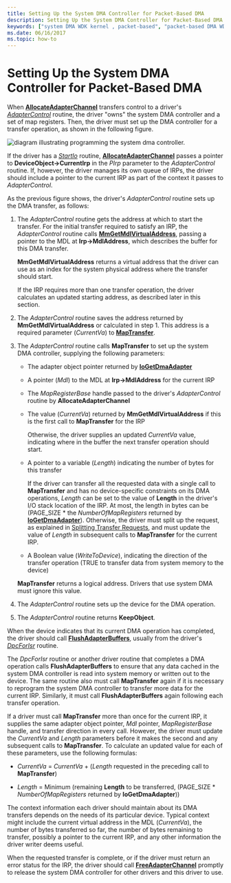 ```yaml
---
title: Setting Up the System DMA Controller for Packet-Based DMA
description: Setting Up the System DMA Controller for Packet-Based DMA
keywords: ["system DMA WDK kernel , packet-based", "packet-based DMA WDK kernel", "DMA transfers WDK kernel , packet-based", "AllocateAdapterChannel", "MapTransfer"]
ms.date: 06/16/2017
ms.topic: how-to
---
```


# Setting Up the System DMA Controller for Packet-Based DMA





When [**AllocateAdapterChannel**](/windows-hardware/drivers/ddi/wdm/nc-wdm-pallocate_adapter_channel) transfers control to a driver's [*AdapterControl*](/windows-hardware/drivers/ddi/wdm/nc-wdm-driver_control) routine, the driver "owns" the system DMA controller and a set of map registers. Then, the driver must set up the DMA controller for a transfer operation, as shown in the following figure.

![diagram illustrating programming the system dma controller.](images/3dmaptsf.png)

If the driver has a [*StartIo*](/windows-hardware/drivers/ddi/wdm/nc-wdm-driver_startio) routine, [**AllocateAdapterChannel**](/windows-hardware/drivers/ddi/wdm/nc-wdm-pallocate_adapter_channel) passes a pointer to **DeviceObject-&gt;CurrentIrp** in the *PIrp* parameter to the *AdapterControl* routine. If, however, the driver manages its own queue of IRPs, the driver should include a pointer to the current IRP as part of the context it passes to *AdapterControl*.

As the previous figure shows, the driver's *AdapterControl* routine sets up the DMA transfer, as follows:

1.  The *AdapterControl* routine gets the address at which to start the transfer. For the initial transfer required to satisfy an IRP, the *AdapterControl* routine calls [**MmGetMdlVirtualAddress**](/windows-hardware/drivers/ddi/wdm/nf-wdm-mmgetmdlvirtualaddress), passing a pointer to the MDL at **Irp-&gt;MdlAddress**, which describes the buffer for this DMA transfer.

    **MmGetMdlVirtualAddress** returns a virtual address that the driver can use as an index for the system physical address where the transfer should start.

    If the IRP requires more than one transfer operation, the driver calculates an updated starting address, as described later in this section.

2.  The *AdapterControl* routine saves the address returned by **MmGetMdlVirtualAddress** or calculated in step 1. This address is a required parameter (*CurrentVa*) to [**MapTransfer**](/windows-hardware/drivers/ddi/wdm/nc-wdm-pmap_transfer).

3.  The *AdapterControl* routine calls **MapTransfer** to set up the system DMA controller, supplying the following parameters:

    -   The adapter object pointer returned by [**IoGetDmaAdapter**](/windows-hardware/drivers/ddi/wdm/nf-wdm-iogetdmaadapter)

    -   A pointer (*Mdl*) to the MDL at **Irp-&gt;MdlAddress** for the current IRP

    -   The *MapRegisterBase* handle passed to the driver's *AdapterControl* routine by **AllocateAdapterChannel**

    -   The value (*CurrentVa*) returned by **MmGetMdlVirtualAddress** if this is the first call to **MapTransfer** for the IRP

        Otherwise, the driver supplies an updated *CurrentVa* value, indicating where in the buffer the next transfer operation should start.

    -   A pointer to a variable (*Length*) indicating the number of bytes for this transfer

        If the driver can transfer all the requested data with a single call to **MapTransfer** and has no device-specific constraints on its DMA operations, *Length* can be set to the value of **Length** in the driver's I/O stack location of the IRP. At most, the length in bytes can be (PAGE\_SIZE \* the *NumberOfMapRegisters* returned by [**IoGetDmaAdapter**](/windows-hardware/drivers/ddi/wdm/nf-wdm-iogetdmaadapter)). Otherwise, the driver must split up the request, as explained in [Splitting Transfer Requests](splitting-dma-transfer-requests.md), and must update the value of *Length* in subsequent calls to **MapTransfer** for the current IRP.

    -   A Boolean value (*WriteToDevice*), indicating the direction of the transfer operation (TRUE to transfer data from system memory to the device)

    **MapTransfer** returns a logical address. Drivers that use system DMA must ignore this value.

4.  The *AdapterControl* routine sets up the device for the DMA operation.

5.  The *AdapterControl* routine returns **KeepObject**.

When the device indicates that its current DMA operation has completed, the driver should call [**FlushAdapterBuffers**](/windows-hardware/drivers/ddi/wdm/nc-wdm-pflush_adapter_buffers), usually from the driver's [*DpcForIsr*](/windows-hardware/drivers/ddi/wdm/nc-wdm-io_dpc_routine) routine.

The *DpcForIsr* routine or another driver routine that completes a DMA operation calls **FlushAdapterBuffers** to ensure that any data cached in the system DMA controller is read into system memory or written out to the device. The same routine also must call **MapTransfer** again if it is necessary to reprogram the system DMA controller to transfer more data for the current IRP. Similarly, it must call **FlushAdapterBuffers** again following each transfer operation.

If a driver must call **MapTransfer** more than once for the current IRP, it supplies the same adapter object pointer, *Mdl* pointer, *MapRegisterBase* handle, and transfer direction in every call. However, the driver must update the *CurrentVa* and *Length* parameters before it makes the second and any subsequent calls to **MapTransfer**. To calculate an updated value for each of these parameters, use the following formulas:

-   *CurrentVa* = *CurrentVa* + (*Length* requested in the preceding call to **MapTransfer**)

-   *Length* = Minimum (remaining **Length** to be transferred, (PAGE\_SIZE \* *NumberOfMapRegisters* returned by **IoGetDmaAdapter**))

The context information each driver should maintain about its DMA transfers depends on the needs of its particular device. Typical context might include the current virtual address in the MDL (*CurrentVa*), the number of bytes transferred so far, the number of bytes remaining to transfer, possibly a pointer to the current IRP, and any other information the driver writer deems useful.

When the requested transfer is complete, or if the driver must return an error status for the IRP, the driver should call [**FreeAdapterChannel**](/windows-hardware/drivers/ddi/wdm/nc-wdm-pfree_adapter_channel) promptly to release the system DMA controller for other drivers and this driver to use.

 

